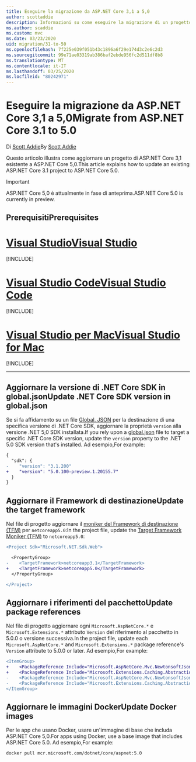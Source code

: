 ```yaml
---
title: Eseguire la migrazione da ASP.NET Core 3,1 a 5,0
author: scottaddie
description: Informazioni su come eseguire la migrazione di un progetto ASP.NET Core 3,1 ASP.NET Core 5,0.
ms.author: scaddie
ms.custom: mvc
ms.date: 03/23/2020
uid: migration/31-to-50
ms.openlocfilehash: 7f225e039f051b43c1896a6f29e174d3c2e6c2d3
ms.sourcegitcommit: 99e71ae03319ab386baf2ebde956fc2d511df8b8
ms.translationtype: MT
ms.contentlocale: it-IT
ms.lasthandoff: 03/25/2020
ms.locfileid: "80242971"
---
```

# <a name="migrate-from-aspnet-core-31-to-50"></a><span data-ttu-id="90962-103">Eseguire la migrazione da ASP.NET Core 3,1 a 5,0</span><span class="sxs-lookup"><span data-stu-id="90962-103">Migrate from ASP.NET Core 3.1 to 5.0</span></span>

<span data-ttu-id="90962-104">Di [Scott Addie](https://github.com/scottaddie)</span><span class="sxs-lookup"><span data-stu-id="90962-104">By [Scott Addie](https://github.com/scottaddie)</span></span>

<span data-ttu-id="90962-105">Questo articolo illustra come aggiornare un progetto di ASP.NET Core 3,1 esistente a ASP.NET Core 5,0.</span><span class="sxs-lookup"><span data-stu-id="90962-105">This article explains how to update an existing ASP.NET Core 3.1 project to ASP.NET Core 5.0.</span></span>

> [!IMPORTANT]
> <span data-ttu-id="90962-106">ASP.NET Core 5,0 è attualmente in fase di anteprima.</span><span class="sxs-lookup"><span data-stu-id="90962-106">ASP.NET Core 5.0 is currently in preview.</span></span>

## <a name="prerequisites"></a><span data-ttu-id="90962-107">Prerequisiti</span><span class="sxs-lookup"><span data-stu-id="90962-107">Prerequisites</span></span>

# <a name="visual-studio"></a>[<span data-ttu-id="90962-108">Visual Studio</span><span class="sxs-lookup"><span data-stu-id="90962-108">Visual Studio</span></span>](#tab/visual-studio)

[!INCLUDE[](~/includes/net-core-prereqs-vs-5.0.md)]

# <a name="visual-studio-code"></a>[<span data-ttu-id="90962-109">Visual Studio Code</span><span class="sxs-lookup"><span data-stu-id="90962-109">Visual Studio Code</span></span>](#tab/visual-studio-code)

[!INCLUDE[](~/includes/net-core-prereqs-vsc-5.0.md)]

# <a name="visual-studio-for-mac"></a>[<span data-ttu-id="90962-110">Visual Studio per Mac</span><span class="sxs-lookup"><span data-stu-id="90962-110">Visual Studio for Mac</span></span>](#tab/visual-studio-mac)

[!INCLUDE[](~/includes/net-core-prereqs-mac-5.0.md)]

---

## <a name="update-net-core-sdk-version-in-globaljson"></a><span data-ttu-id="90962-111">Aggiornare la versione di .NET Core SDK in global.json</span><span class="sxs-lookup"><span data-stu-id="90962-111">Update .NET Core SDK version in global.json</span></span>

<span data-ttu-id="90962-112">Se si fa affidamento su un file [Global. JSON](/dotnet/core/tools/global-json) per la destinazione di una specifica versione di .NET Core SDK, aggiornare la proprietà `version` alla versione .NET 5,0 SDK installata.</span><span class="sxs-lookup"><span data-stu-id="90962-112">If you rely upon a [global.json](/dotnet/core/tools/global-json) file to target a specific .NET Core SDK version, update the `version` property to the .NET 5.0 SDK version that's installed.</span></span> <span data-ttu-id="90962-113">Ad esempio,</span><span class="sxs-lookup"><span data-stu-id="90962-113">For example:</span></span>

```diff
{
  "sdk": {
-    "version": "3.1.200"
+    "version": "5.0.100-preview.1.20155.7"
  }
}
```

## <a name="update-the-target-framework"></a><span data-ttu-id="90962-114">Aggiornare il Framework di destinazione</span><span class="sxs-lookup"><span data-stu-id="90962-114">Update the target framework</span></span>

<span data-ttu-id="90962-115">Nel file di progetto aggiornare il [moniker del Framework di destinazione (TFM)](/dotnet/standard/frameworks) per `netcoreapp5.0`:</span><span class="sxs-lookup"><span data-stu-id="90962-115">In the project file, update the [Target Framework Moniker (TFM)](/dotnet/standard/frameworks) to `netcoreapp5.0`:</span></span>

```diff
<Project Sdk="Microsoft.NET.Sdk.Web">

  <PropertyGroup>
-    <TargetFramework>netcoreapp3.1</TargetFramework>
+    <TargetFramework>netcoreapp5.0</TargetFramework>
  </PropertyGroup>

</Project>
```

## <a name="update-package-references"></a><span data-ttu-id="90962-116">Aggiornare i riferimenti del pacchetto</span><span class="sxs-lookup"><span data-stu-id="90962-116">Update package references</span></span>

<span data-ttu-id="90962-117">Nel file di progetto aggiornare ogni `Microsoft.AspNetCore.*` e `Microsoft.Extensions.*` attributo `Version` del riferimento al pacchetto in 5.0.0 o versione successiva.</span><span class="sxs-lookup"><span data-stu-id="90962-117">In the project file, update each `Microsoft.AspNetCore.*` and `Microsoft.Extensions.*` package reference's `Version` attribute to 5.0.0 or later.</span></span> <span data-ttu-id="90962-118">Ad esempio,</span><span class="sxs-lookup"><span data-stu-id="90962-118">For example:</span></span>

```diff
<ItemGroup>
+    <PackageReference Include="Microsoft.AspNetCore.Mvc.NewtonsoftJson" Version="3.1.2" />
+    <PackageReference Include="Microsoft.Extensions.Caching.Abstractions" Version="3.1.2" />
-    <PackageReference Include="Microsoft.AspNetCore.Mvc.NewtonsoftJson" Version="5.0.0-preview.1.20124.5" />
-    <PackageReference Include="Microsoft.Extensions.Caching.Abstractions" Version="5.0.0-preview.1.20120.4" />
</ItemGroup>
```

## <a name="update-docker-images"></a><span data-ttu-id="90962-119">Aggiornare le immagini Docker</span><span class="sxs-lookup"><span data-stu-id="90962-119">Update Docker images</span></span>

<span data-ttu-id="90962-120">Per le app che usano Docker, usare un'immagine di base che includa ASP.NET Core 5,0.</span><span class="sxs-lookup"><span data-stu-id="90962-120">For apps using Docker, use a base image that includes ASP.NET Core 5.0.</span></span> <span data-ttu-id="90962-121">Ad esempio,</span><span class="sxs-lookup"><span data-stu-id="90962-121">For example:</span></span>

```bash
docker pull mcr.microsoft.com/dotnet/core/aspnet:5.0
```

<!-- uncomment after the breaking changes have been published -->
<!-- ## Review breaking changes

Review 3.1-to-5.0 breaking changes across .NET Core, ASP.NET Core, and Entity Framework Core at [Breaking changes for migration from version 3.1 to 5.0](/dotnet/core/compatibility/3.1-5.0). -->
